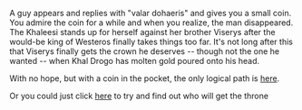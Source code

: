 A guy appears and replies with "valar dohaeris" and gives you a small coin.
You admire the coin for a while and when you realize, the man disappeared.
The Khaleesi stands up for herself against her brother Viserys after the 
would-be king of Westeros finally takes things too far. It's not long 
after this that Viserys finally gets the crown he 
deserves -- though not the one he wanted 
-- when Khal Drogo has molten gold poured onto his head.

With no hope, but with a coin in the pocket, the only logical path is [here](../use-the-fork-luke/use-the-fork.md).

Or you could just  click [here](../valarmorghulis/throne/throne.md) to try and find out who will get the throne 
